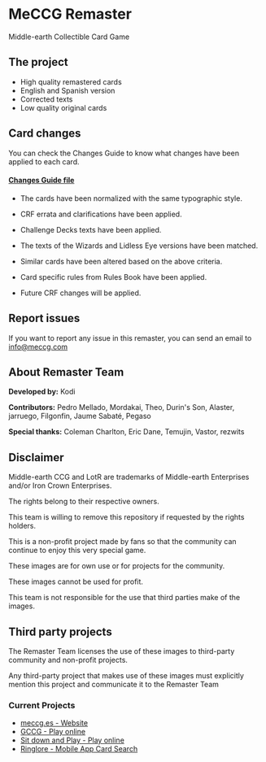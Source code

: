 # MeCCG Remaster
Middle-earth Collectible Card Game

## The project

* High quality remastered cards
* English and Spanish version
* Corrected texts
* Low quality original cards

## Card changes

You can check the Changes Guide to know what changes have been applied to each card.

#### [Changes Guide file](./changes-guide.xlsx)

* The cards have been normalized with the same typographic style.

* CRF errata and clarifications have been applied.

* Challenge Decks texts have been applied.

* The texts of the Wizards and Lidless Eye versions have been matched.

* Similar cards have been altered based on the above criteria.

* Card specific rules from Rules Book have been applied. 

* Future CRF changes will be applied.

## Report issues

If you want to report any issue in this remaster, you can send an email to [info@meccg.com](mailto:info@meccg.com)

## About Remaster Team

**Developed by:** Kodi

**Contributors:** Pedro Mellado, Mordakai, Theo, Durin's Son, Alaster, jarruego, Filgonfin, Jaume Sabaté, Pegaso

**Special thanks:** Coleman Charlton, Eric Dane, Temujin, Vastor, rezwits

## Disclaimer

Middle-earth CCG and LotR are trademarks of Middle-earth Enterprises and/or Iron Crown Enterprises.

The rights belong to their respective owners.

This team is willing to remove this repository if requested by the rights holders.

This is a non-profit project made by fans so that the community can continue to enjoy this very special game.

These images are for own use or for projects for the community.

These images cannot be used for profit.

This team is not responsible for the use that third parties make of the images.

## Third party projects

The Remaster Team licenses the use of these images to third-party community and non-profit projects.

Any third-party project that makes use of these images must explicitly mention this project and communicate it to the Remaster Team

### Current Projects

* [meccg.es - Website](https://meccg.es)
* [GCCG - Play online](https://meccg.es)
* [Sit down and Play - Play online](https://github.com/Heinrich-Barth/sit-down-and-play)
* [Ringlore - Mobile App Card Search](https://play.google.com/store/apps/details?id=com.hatfat.meccg&gl=ES)
